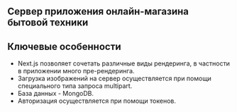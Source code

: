 ## Cервер приложения онлайн-магазина бытовой техники

## Ключевые особенности
* Next.js позволяет сочетать различные виды рендеринга, в частности в приложении много пре-рендеринга.
* Загрузка изображений на сервер осуществляется при помощи специального типа запроса multipart.
* База данных - MongoDB.
* Авторизация осуществляется при помощи токенов.
